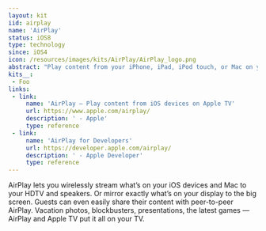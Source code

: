 ```yaml
---
layout: kit
iid: airplay
name: 'AirPlay'
status: iOS8
type: technology
since: iOS4
icon: /resources/images/kits/AirPlay/AirPlay_logo.png
abstract: "Play content from your iPhone, iPad, iPod touch, or Mac on your HDTV."
kits__:
 - Foo
links:
 - link:
     name: 'AirPlay — Play content from iOS devices on Apple TV'
     url: https://www.apple.com/airplay/
     description: ' - Apple'
     type: reference
 - link:
     name: 'AirPlay for Developers'
     url: https://developer.apple.com/airplay/
     description: ' - Apple Developer'
     type: reference
---
```


AirPlay lets you wirelessly stream what’s on your iOS devices and Mac to your HDTV and speakers. Or mirror exactly what’s on your display to the big screen. Guests can even easily share their content with peer-to-peer AirPlay. Vacation photos, blockbusters, presentations, the latest games — AirPlay and Apple TV put it all on your TV.
